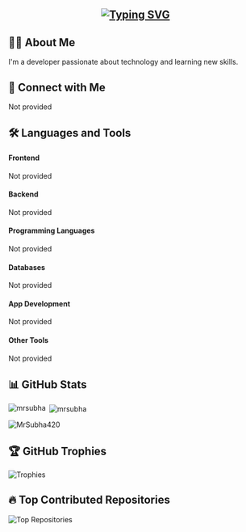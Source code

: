 
<h2 align="center">
<a href="https://git.io/typing-svg"><img src="https://readme-typing-svg.demolab.com?font=Fira+Code&size=24&pause=1000&center=true&vCenter=true&multiline=true&width=460&lines=Hey+Hi, I'm Dev-GAF 👋+%3C%2F%3E" alt="Typing SVG" /></a>
</h2>

## 👨‍💻 About Me
I'm a developer passionate about technology and learning new skills.

## 🤝 Connect with Me
Not provided

## 🛠️ Languages and Tools
#### Frontend
Not provided

#### Backend
Not provided

#### Programming Languages
Not provided

#### Databases
Not provided

#### App Development
Not provided

#### Other Tools
Not provided

## 📊 GitHub Stats </b>

<p><img align="left" src="https://github-readme-stats.vercel.app/api?username=Dev-GAF&theme=dark&hide_border=false&include_all_commits=false&count_private=false" alt="mrsubha" /></p>

<p>&nbsp;<img align="center" src="https://github-readme-streak-stats.herokuapp.com/?user=Dev-GAF&theme=dark&hide_border=false" alt="mrsubha" /></p>

<p><img align="center" src="https://github-readme-stats.vercel.app/api/top-langs/?username=Dev-GAF&theme=dark&hide_border=false&include_all_commits=true&count_private=false&layout=compact" alt="MrSubha420" /></p>

## 🏆 GitHub Trophies
![Trophies](https://github-profile-trophy.vercel.app/?username=Dev-GAF&theme=tokyonight)

## 🔥 Top Contributed Repositories
![Top Repositories](https://github-contributor-stats.vercel.app/api?username=Dev-GAF&limit=5&theme=dark&combine_all_yearly_contributions=true)
